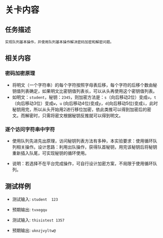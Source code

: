 # 关卡内容

## 任务描述

    实现队列基本操作，并使用队列基本操作解决密码加密和解密问题。

## 相关内容

### 密码加密原理

- 将明文（一个字符串）的每个字符按照字母表后移，每个字符的后移个数由秘钥值列表确定，如果明文比密钥值列表长，可以从头再使用这个密钥值列表。
- 如明文：`student`，秘钥：`2345`，则加密方法是：`s`（向后移动2位）变成`u`，`t`（向后移动3位）变成`w`，`u` (向后移动4位)变成`y`，`d`(向后移动5位)变成`i`，此时秘钥用完，所以从头开始用2进行移位加密，依此类推可以得到加密后的密文。而解密时，只需将密文根据秘钥反推就可以得到明文。

### 逐个访问字符串中字符

- 使用队列先进先出原理，访问秘钥列表方法有多种，本实验要求：使用循环队列相关操作。设计思路：利用出队操作，获得队首秘钥，用完该秘钥后将秘钥重新插入队尾，可实现秘钥的循环使用。

- 说明：若选择不在平台完成操作，可自行设计加密方案，不局限于使用循环队列。

## 测试样例

- 测试输入: `student  123`
- 预期输出: `tvxegqu`

- 测试输入: `thisistest 1357`
- 预期输出: `uknzjvyltw@`
